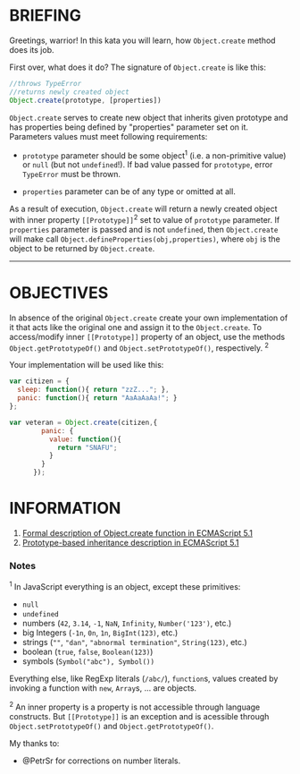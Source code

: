 BRIEFING
===
Greetings, warrior! In this kata you will learn, how `Object.create` method does its job.

First over, what does it do? The signature of `Object.create` is like this:
```javascript
//throws TypeError
//returns newly created object
Object.create(prototype, [properties])
```

`Object.create` serves to create new object that inherits given prototype and has properties being defined by "properties" parameter set on it.
Parameters values must meet following requirements:

* <span style="line-height:3"></span>`prototype` parameter should be some object<sup>1</sup> (i.e. a non-primitive value) or `null` (but not `undefined`!).
  If bad value passed for `prototype`, error `TypeError` must be thrown.

* `properties` parameter can be of any type or omitted at all.

As a result of execution, <span style="line-height:1.7"></span>`Object.create` will return a newly created object with inner property `[[Prototype]]`<sup>2</sup>
set to value of <span style="line-height:2.4"></span>`prototype` parameter.
If `properties` parameter is passed and is not `undefined`, then `Object.create` will make call <span style="line-height:2.4"></span>`Object.defineProperties(obj,properties)`, where `obj` is the object to be returned by <span style="line-height:2.4"></span>`Object.create`.

---
OBJECTIVES
===
In absence of the original `Object.create` create your own implementation of it that acts like the original one and assign it to the <span style="line-height:2.4"></span>`Object.create`. To access/modify inner `[[Prototype]]` property of an object, use the methods `Object.getPrototypeOf()` and `Object.setPrototypeOf()`, respectively. <sup>2</sup>

Your implementation will be used like this:
```javascript
var citizen = {
  sleep: function(){ return "zzZ..."; },
  panic: function(){ return "AaAaAaAa!"; }
};

var veteran = Object.create(citizen,{
        panic: {
          value: function(){
            return "SNAFU";
          }
        }
      });
```

INFORMATION
===

1. [Formal description of Object.create function in ECMAScript 5.1](http://es5.github.io/#x15.2.3.5)
2. [Prototype-based inheritance description in ECMAScript 5.1](http://es5.github.io/#x4.2.1)

### Notes

<sup>1</sup> In JavaScript everything is an object, except these primitives:

* `null`
* `undefined`
* numbers (`42`, `3.14`, `-1`, `NaN`, `Infinity`, `Number('123')`, etc.)
* big Integers (`-1n`, `0n`, `1n`, `BigInt(123)`, etc.)
* strings (`""`, `"dan"`, `"abnormal termination"`, `String(123)`, etc.)
* boolean (`true`, `false`, `Boolean(123)`)
* symbols (`Symbol("abc"), Symbol())`

Everything else, like RegExp literals (`/abc/`), `function`s, values created by invoking a function with `new`, `Array`s, ... are objects.

<sup>2</sup> An inner property is a property is not accessible through language constructs. But `[[Prototype]]` is an exception and is acessible through `Object.setPrototypeOf()` and `Object.getPrototypeOf()`.

My thanks to:
* @PetrSr for corrections on number literals.
